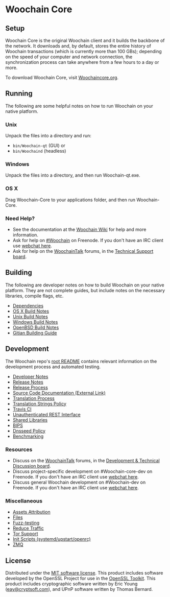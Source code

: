 Woochain Core
=============

Setup
---------------------
Woochain Core is the original Woochain client and it builds the backbone of the network. It downloads and, by default, stores the entire history of Woochain transactions (which is currently more than 100 GBs); depending on the speed of your computer and network connection, the synchronization process can take anywhere from a few hours to a day or more.

To download Woochain Core, visit [Woochaincore.org](https://Woochaincore.org/en/releases/).

Running
---------------------
The following are some helpful notes on how to run Woochain on your native platform.

### Unix

Unpack the files into a directory and run:

- `bin/Woochain-qt` (GUI) or
- `bin/Woochaind` (headless)

### Windows

Unpack the files into a directory, and then run Woochain-qt.exe.

### OS X

Drag Woochain-Core to your applications folder, and then run Woochain-Core.

### Need Help?

* See the documentation at the [Woochain Wiki](https://en.Woochain.it/wiki/Main_Page)
for help and more information.
* Ask for help on [#Woochain](http://webchat.freenode.net?channels=Woochain) on Freenode. If you don't have an IRC client use [webchat here](http://webchat.freenode.net?channels=Woochain).
* Ask for help on the [WoochainTalk](https://Woochaintalk.org/) forums, in the [Technical Support board](https://Woochaintalk.org/index.php?board=4.0).

Building
---------------------
The following are developer notes on how to build Woochain on your native platform. They are not complete guides, but include notes on the necessary libraries, compile flags, etc.

- [Dependencies](dependencies.md)
- [OS X Build Notes](build-osx.md)
- [Unix Build Notes](build-unix.md)
- [Windows Build Notes](build-windows.md)
- [OpenBSD Build Notes](build-openbsd.md)
- [Gitian Building Guide](gitian-building.md)

Development
---------------------
The Woochain repo's [root README](/README.md) contains relevant information on the development process and automated testing.

- [Developer Notes](developer-notes.md)
- [Release Notes](release-notes.md)
- [Release Process](release-process.md)
- [Source Code Documentation (External Link)](https://dev.visucore.com/Woochain/doxygen/)
- [Translation Process](translation_process.md)
- [Translation Strings Policy](translation_strings_policy.md)
- [Travis CI](travis-ci.md)
- [Unauthenticated REST Interface](REST-interface.md)
- [Shared Libraries](shared-libraries.md)
- [BIPS](bips.md)
- [Dnsseed Policy](dnsseed-policy.md)
- [Benchmarking](benchmarking.md)

### Resources
* Discuss on the [WoochainTalk](https://Woochaintalk.org/) forums, in the [Development & Technical Discussion board](https://Woochaintalk.org/index.php?board=6.0).
* Discuss project-specific development on #Woochain-core-dev on Freenode. If you don't have an IRC client use [webchat here](http://webchat.freenode.net/?channels=Woochain-core-dev).
* Discuss general Woochain development on #Woochain-dev on Freenode. If you don't have an IRC client use [webchat here](http://webchat.freenode.net/?channels=Woochain-dev).

### Miscellaneous
- [Assets Attribution](assets-attribution.md)
- [Files](files.md)
- [Fuzz-testing](fuzzing.md)
- [Reduce Traffic](reduce-traffic.md)
- [Tor Support](tor.md)
- [Init Scripts (systemd/upstart/openrc)](init.md)
- [ZMQ](zmq.md)

License
---------------------
Distributed under the [MIT software license](/COPYING).
This product includes software developed by the OpenSSL Project for use in the [OpenSSL Toolkit](https://www.openssl.org/). This product includes
cryptographic software written by Eric Young ([eay@cryptsoft.com](mailto:eay@cryptsoft.com)), and UPnP software written by Thomas Bernard.
